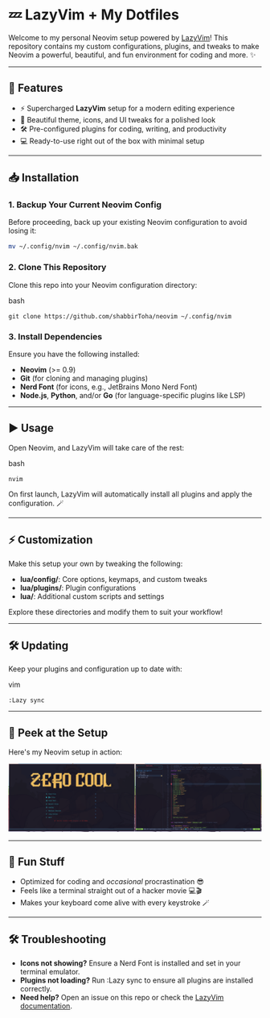 # 💤 LazyVim + My Dotfiles

Welcome to my personal Neovim setup powered by [LazyVim](https://www.lazyvim.org/)!
This repository contains my custom configurations, plugins, and tweaks to make Neovim a powerful, beautiful, and fun environment for coding and more. ✨

---

## 🚀 Features
- ⚡ Supercharged **LazyVim** setup for a modern editing experience
- 🎨 Beautiful theme, icons, and UI tweaks for a polished look
- 🛠️ Pre-configured plugins for coding, writing, and productivity
- 💻 Ready-to-use right out of the box with minimal setup

---

## 📥 Installation

### 1. Backup Your Current Neovim Config
Before proceeding, back up your existing Neovim configuration to avoid losing it:
```bash
mv ~/.config/nvim ~/.config/nvim.bak
```

### 2\. Clone This Repository

Clone this repo into your Neovim configuration directory:

bash

```
git clone https://github.com/shabbirToha/neovim ~/.config/nvim
```

### 3\. Install Dependencies

Ensure you have the following installed:

-   **Neovim** (>= 0.9)
-   **Git** (for cloning and managing plugins)
-   **Nerd Font** (for icons, e.g., JetBrains Mono Nerd Font)
-   **Node.js**, **Python**, and/or **Go** (for language-specific plugins like LSP)

* * * * *

▶️ Usage
--------

Open Neovim, and LazyVim will take care of the rest:

bash

```
nvim
```

On first launch, LazyVim will automatically install all plugins and apply the configuration. 🪄

* * * * *

⚡ Customization
---------------

Make this setup your own by tweaking the following:

-   **lua/config/**: Core options, keymaps, and custom tweaks
-   **lua/plugins/**: Plugin configurations
-   **lua/**: Additional custom scripts and settings

Explore these directories and modify them to suit your workflow!

* * * * *

🛠️ Updating
------------

Keep your plugins and configuration up to date with:

vim

```
:Lazy sync
```

* * * * *

📸 Peek at the Setup
--------------------

Here's my Neovim setup in action:

<img src="./assets/nvim.png" alt="My Neovim Setup">


* * * * *

🎉 Fun Stuff
------------

-   Optimized for coding and *occasional* procrastination 😎
-   Feels like a terminal straight out of a hacker movie 💻🎬
-   Makes your keyboard come alive with every keystroke 🪄

* * * * *

🛠️ Troubleshooting
-------------------

-   **Icons not showing?** Ensure a Nerd Font is installed and set in your terminal emulator.
-   **Plugins not loading?** Run :Lazy sync to ensure all plugins are installed correctly.
-   **Need help?** Open an issue on this repo or check the [LazyVim documentation](https://www.lazyvim.org/).
